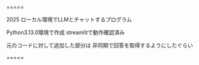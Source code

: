 =====

2025
ローカル環境でLLMとチャットするプログラム

Python3.13.0環境で作成
streamlitで動作確認済み

元のコードに対して追加した部分は
非同期で回答を取得するようにしたぐらい

=====